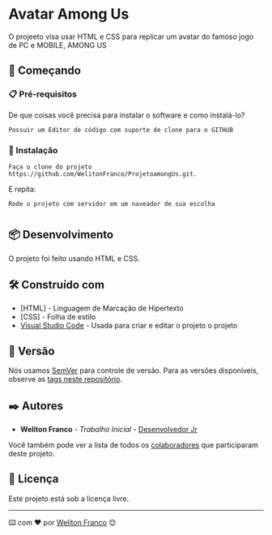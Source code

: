 # Avatar Among Us

O projeeto visa usar HTML e CSS para replicar um avatar do famoso jogo de PC e MOBILE, AMONG US

## 🚀 Começando


### 📋 Pré-requisitos

De que coisas você precisa para instalar o software e como instalá-lo?

```
Possuir um Editor de código com suporte de clone para o GITHUB
```

### 🔧 Instalação

```
Faça o clone do projeto https://github.com/WelitonFranco/ProjetoamongUs.git.
```

E repita:

```
Rode o projeto com servidor em um naveador de sua escolha
```

#

## 📦 Desenvolvimento

O projeto foi feito usando HTML e CSS.

## 🛠️ Construído com

* [HTML] - Linguagem de Marcação de Hipertexto
* [CSS] - Folha de estilo
* [Visual Studio Code](https://code.visualstudio.com/) - Usada para criar e editar o projeto o projeto

## 📌 Versão

Nós usamos [SemVer](http://semver.org/) para controle de versão. Para as versões disponíveis, observe as [tags neste repositório](https://github.com/suas/tags/do/projeto). 

## ✒️ Autores

* **Weliton Franco** - *Trabalho Inicial* - [Desenvolvedor Jr](https://github.com/WelitonFranco)

Você também pode ver a lista de todos os [colaboradores](https://github.com/WelitonFranco/ProjetoamongUs) que participaram deste projeto.

## 📄 Licença

Este projeto está sob a licença livre.

---
⌨️ com ❤️ por [Weliton Franco](https://github.com/WelitonFranco) 😊